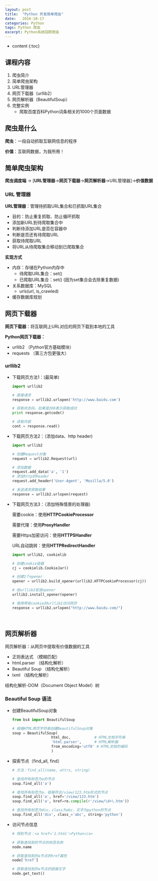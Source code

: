 ```yaml
---
layout: post
title:  "Python 开发简单爬虫"
date:   2016-10-17 
categories: Python
tags: Python 爬虫
excerpt: Python系统回顾爬虫
---
```

* content
{:toc}


## 课程内容

1. 爬虫简介
2. 简单爬虫架构
3. URL管理器
4. 网页下载器（urllib2）
5. 网页解析器（BeautifulSoup）
6. 完整实例
   * 爬取百度百科Python词条相关的1000个页面数据



## 爬虫是什么

**爬虫**：一段自动抓取互联网信息的程序

**价值**：互联网数据，为我所用！



## 简单爬虫架构

**爬虫调度端** -> [**URL管理器**->**网页下载器**->**网页解析器**->URL管理器]->**价值数据**



### URL 管理器

**URL管理器**：管理待抓取URL集合和已抓取URL集合

* 目的：防止重复抓取、防止循环抓取
* 添加新URL到待爬取集合中
* 判断待添加URL是否在容器中
* 判断是否还有待爬取URL
* 获取待爬取URL
* 将URL从待爬取集合移动到已爬取集合

**实现方式**

* 内存：存储在Python内存中 
  * 待爬取URL集合：set()
  * 已爬取URL集合：set() (因为set集合会去除重复数据)
* 关系数据库：MySQL
  * urls(url, is_crawled)
* 缓存数据库规划



## 网页下载器

**网页下载器**：将互联网上URL对应的网页下载到本地的工具

**Python网页下载器：**

* urllib2 （Python官方基础模块）
* requests （第三方包更强大）



### urllib2

* 下载网页方法1：(最简单)

  ```python
  import urllib2

  # 直接请求
  response = urllib2.urlopen('http://www.baidu.com')

  # 获取状态码，如果是200表示获取成功
  print response.getcode()

  # 读取内容
  cont = response.read()
  ```


* 下载网页方法2：（添加data、http header)

  ```python
  import urllib2

  # 创建Request对象
  request = urllib2.Request(url)

  # 添加数据
  request.add_data('a', '1')
  # 添加http的header
  request.add_header('User-Agent', 'Mozilla/5.0')

  # 发送请求获取结果
  response = urllib2.urlopen(request)
  ```

* 下载网页方法3：（添加特殊情景的处理器)

  需要cookie：使用**HTTPCookieProcessor**

  需要代理：使用**ProxyHandler**

  需要Https加密访问：使用**HTTPSHandler**

  URL自动跳转：使用**HTTPRedirectHandler**

  ```python
  import urllib2, cookielib

  # 创建cookie容器
  cj = cookielib.CookieJar()

  # 创建1个opener
  opener = urllib2.build_opener(urllib2.HTTPCookieProcessor(cj))

  # 给urllib2安装opener
  urllib2.install_opener(opener)

  # 使用带有cookie的urllib2访问网页
  response = urllib2.urlopen("http://www.baidu.com/")

  ```

  ​

## 网页解析器

网页解析器：从网页中提取有价值数据的工具

* 正则表达式  （模糊匹配）
* html.parser  （结构化解析）
* Beautiful Soup  （结构化解析）
* lxml （结构化解析）



结构化解析-DOM（Document Object Model）树



### Beautiful Soup 语法

* 创建BeautifulSoup对象

  ```python
  from bs4 import BeautifulSoup

  # 根据HTML网页字符串创建BeautifulSoup对象
  soup = BeautifulSoup(
  					html_doc,			# HTML文档字符串
  					'html.parser',		# HTML解析器
  					from_encoding='utf8' # HTML文档的编码
  					)
  ```

* 探索节点（find_all, find）

  ```python
  # 方法：find_all(name, attrs, string)

  # 查找所有标签为a的节点
  soup.find_all('a')

  # 查找所有标签为a，链接符合/view/123.htm形式的节点
  soup.find_all('a', href='/view/123.htm')
  soup.find_all('a', href=re.compile(r'/view/\d+\.htm'))

  # 查找所有标签为div，class为abc，文字为python的节点
  soup.find_all('div', class_='abc', string='python')
  ```

* 访问节点信息

  ```python
  # 得到节点：<a href='1.html'>Python</a>

  # 获取查找到的节点的标签名称
  node.name

  # 获取查找到的a节点的href属性
  node['href']

  # 获取查找到的a节点的链接文字
  node.get_text()
  ```

  ​